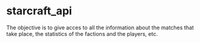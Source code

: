 # starcraft_api
The objective is to give acces to all the information about the matches that take place, the statistics of the factions and the players, etc.
